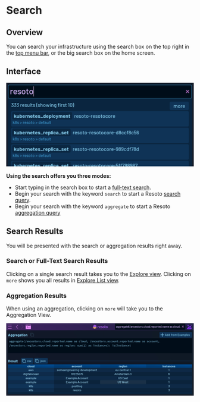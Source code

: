 # Search

## Overview

You can search your infrastructure using the search box on the top right in the [top menu bar](./index.md#top-menu-bar), or the big search box on the home screen.

## Interface

![Resoto UI Search](./img/resoto-ui-search.png)

**Using the search offers you three modes:**

- Start typing in the search box to start a [full-text search](../search/full-text.md).
- Begin your search with the keyword `search` to start a Resoto [search query](../search/index.md).
- Begin your search with the keyword `aggregate` to start a Resoto [aggregation query](../search/aggregation.md)

## Search Results

You will be presented with the search or aggregation results right away.

### Search or Full-Text Search Results

Clicking on a single search result takes you to the [Explore view](./explore.md). Clicking on `more` shows you all results in [Explore List view](./explore.md#list-view).

### Aggregation Results

When using an aggregation, clicking on `more` will take you to the Aggregation View.

![Resoto UI Search Aggregation Results](./img/resoto-ui-search-aggregate.jpg)
